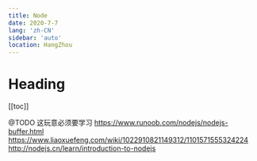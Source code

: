 ```yaml
---
title: Node
date: 2020-7-7
lang: 'zh-CN'
sidebar: 'auto'
location: HangZhou
---
```


# Heading
[[toc]]


@TODO 这玩意必须要学习
https://www.runoob.com/nodejs/nodejs-buffer.html
https://www.liaoxuefeng.com/wiki/1022910821149312/1101571555324224
http://nodejs.cn/learn/introduction-to-nodejs
